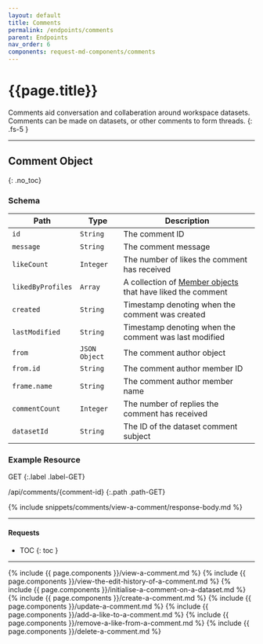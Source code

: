 ```yaml
---
layout: default
title: Comments
permalink: /endpoints/comments
parent: Endpoints
nav_order: 6
components: request-md-components/comments
---
```


# {{page.title}}

Comments aid conversation and collaberation around workspace datasets. Comments can be made on datasets, or other comments to form threads.
{: .fs-5 }

---

## Comment Object
{: .no_toc}

### Schema

Path | Type | Description
---- | ---- | -----------
`id` | `String` | The comment ID
`message` | `String` | The comment message
`likeCount` | `Integer` | The number of likes the comment has received
`likedByProfiles` | `Array` | A collection of [Member objects](workspaces#member-object) that have liked the comment
`created` | `String` | Timestamp denoting when the comment was created
`lastModified` | `String` | Timestamp denoting when the comment was last modified
`from` | `JSON Object` | The comment author object
`from.id` | `String` | The comment author member ID
`frame.name` | `String` | The comment author member name
`commentCount` | `Integer` | The number of replies the comment has received
`datasetId` | `String` | The ID of the dataset comment subject

### Example Resource

GET
{:.label .label-GET}

/api/comments/{comment-id}
{:.path .path-GET}

{% include snippets/comments/view-a-comment/response-body.md %}

---

#### Requests

- TOC
{: toc }

---

{% include {{ page.components }}/view-a-comment.md %}
{% include {{ page.components }}/view-the-edit-history-of-a-comment.md %}
{% include {{ page.components }}/initialise-a-comment-on-a-dataset.md %}
{% include {{ page.components }}/create-a-comment.md %}
{% include {{ page.components }}/update-a-comment.md %}
{% include {{ page.components }}/add-a-like-to-a-comment.md %}
{% include {{ page.components }}/remove-a-like-from-a-comment.md %}
{% include {{ page.components }}/delete-a-comment.md %}